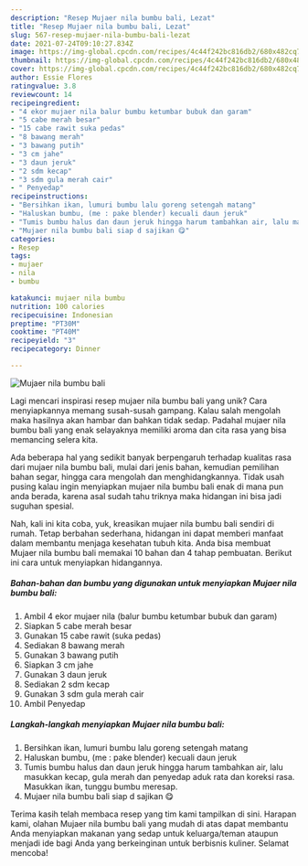 ```yaml
---
description: "Resep Mujaer nila bumbu bali, Lezat"
title: "Resep Mujaer nila bumbu bali, Lezat"
slug: 567-resep-mujaer-nila-bumbu-bali-lezat
date: 2021-07-24T09:10:27.834Z
image: https://img-global.cpcdn.com/recipes/4c44f242bc816db2/680x482cq70/mujaer-nila-bumbu-bali-foto-resep-utama.jpg
thumbnail: https://img-global.cpcdn.com/recipes/4c44f242bc816db2/680x482cq70/mujaer-nila-bumbu-bali-foto-resep-utama.jpg
cover: https://img-global.cpcdn.com/recipes/4c44f242bc816db2/680x482cq70/mujaer-nila-bumbu-bali-foto-resep-utama.jpg
author: Essie Flores
ratingvalue: 3.8
reviewcount: 14
recipeingredient:
- "4 ekor mujaer nila balur bumbu ketumbar bubuk dan garam"
- "5 cabe merah besar"
- "15 cabe rawit suka pedas"
- "8 bawang merah"
- "3 bawang putih"
- "3 cm jahe"
- "3 daun jeruk"
- "2 sdm kecap"
- "3 sdm gula merah cair"
- " Penyedap"
recipeinstructions:
- "Bersihkan ikan, lumuri bumbu lalu goreng setengah matang"
- "Haluskan bumbu, (me : pake blender) kecuali daun jeruk"
- "Tumis bumbu halus dan daun jeruk hingga harum tambahkan air, lalu masukkan kecap, gula merah dan penyedap aduk rata dan koreksi rasa. Masukkan ikan, tunggu bumbu meresap."
- "Mujaer nila bumbu bali siap d sajikan 😋"
categories:
- Resep
tags:
- mujaer
- nila
- bumbu

katakunci: mujaer nila bumbu 
nutrition: 100 calories
recipecuisine: Indonesian
preptime: "PT30M"
cooktime: "PT40M"
recipeyield: "3"
recipecategory: Dinner

---
```



![Mujaer nila bumbu bali](https://img-global.cpcdn.com/recipes/4c44f242bc816db2/680x482cq70/mujaer-nila-bumbu-bali-foto-resep-utama.jpg)

Lagi mencari inspirasi resep mujaer nila bumbu bali yang unik? Cara menyiapkannya memang susah-susah gampang. Kalau salah mengolah maka hasilnya akan hambar dan bahkan tidak sedap. Padahal mujaer nila bumbu bali yang enak selayaknya memiliki aroma dan cita rasa yang bisa memancing selera kita.

Ada beberapa hal yang sedikit banyak berpengaruh terhadap kualitas rasa dari mujaer nila bumbu bali, mulai dari jenis bahan, kemudian pemilihan bahan segar, hingga cara mengolah dan menghidangkannya. Tidak usah pusing kalau ingin menyiapkan mujaer nila bumbu bali enak di mana pun anda berada, karena asal sudah tahu triknya maka hidangan ini bisa jadi suguhan spesial.




Nah, kali ini kita coba, yuk, kreasikan mujaer nila bumbu bali sendiri di rumah. Tetap berbahan sederhana, hidangan ini dapat memberi manfaat dalam membantu menjaga kesehatan tubuh kita. Anda bisa membuat Mujaer nila bumbu bali memakai 10 bahan dan 4 tahap pembuatan. Berikut ini cara untuk menyiapkan hidangannya.

<!--inarticleads1-->

##### Bahan-bahan dan bumbu yang digunakan untuk menyiapkan Mujaer nila bumbu bali:

1. Ambil 4 ekor mujaer nila (balur bumbu ketumbar bubuk dan garam)
1. Siapkan 5 cabe merah besar
1. Gunakan 15 cabe rawit (suka pedas)
1. Sediakan 8 bawang merah
1. Gunakan 3 bawang putih
1. Siapkan 3 cm jahe
1. Gunakan 3 daun jeruk
1. Sediakan 2 sdm kecap
1. Gunakan 3 sdm gula merah cair
1. Ambil  Penyedap




<!--inarticleads2-->

##### Langkah-langkah menyiapkan Mujaer nila bumbu bali:

1. Bersihkan ikan, lumuri bumbu lalu goreng setengah matang
1. Haluskan bumbu, (me : pake blender) kecuali daun jeruk
1. Tumis bumbu halus dan daun jeruk hingga harum tambahkan air, lalu masukkan kecap, gula merah dan penyedap aduk rata dan koreksi rasa. Masukkan ikan, tunggu bumbu meresap.
1. Mujaer nila bumbu bali siap d sajikan 😋




Terima kasih telah membaca resep yang tim kami tampilkan di sini. Harapan kami, olahan Mujaer nila bumbu bali yang mudah di atas dapat membantu Anda menyiapkan makanan yang sedap untuk keluarga/teman ataupun menjadi ide bagi Anda yang berkeinginan untuk berbisnis kuliner. Selamat mencoba!
